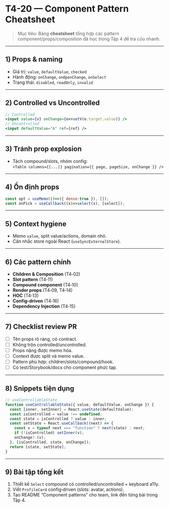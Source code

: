 # T4-20 — Component Pattern Cheatsheet

> Mục tiêu: Bảng **cheatsheet** tổng hợp các pattern component/props/composition đã học trong Tập 4 để tra cứu nhanh.

---

## 1) Props & naming
- Giá trị: `value`, `defaultValue`, `checked`  
- Hành động: `onChange`, `onOpenChange`, `onSelect`  
- Trạng thái: `disabled`, `readOnly`, `invalid`

---

## 2) Controlled vs Uncontrolled
```jsx
// Controlled
<input value={v} onChange={e=>setV(e.target.value)} />
// Uncontrolled
<input defaultValue="A" ref={ref} />
```

---

## 3) Tránh prop explosion
- Tách compound/slots, nhóm config:  
`<Table columns={[...]} pagination={{ page, pageSize, onChange }} />`

---

## 4) Ổn định props
```jsx
const opt = useMemo(()=>({ dense:true }), []);
const onPick = useCallback((x)=>select(x), [select]);
```

---

## 5) Context hygiene
- Memo `value`, split value/actions, domain nhỏ.
- Cân nhắc store ngoài React (`useSyncExternalStore`).

---

## 6) Các pattern chính
- **Children & Composition** (T4‑02)  
- **Slot pattern** (T4‑11)  
- **Compound component** (T4‑10)  
- **Render props** (T4‑09, T4‑14)  
- **HOC** (T4‑13)  
- **Config‑driven** (T4‑16)  
- **Dependency Injection** (T4‑15)

---

## 7) Checklist review PR
- [ ] Tên props rõ ràng, có contract.
- [ ] Không trộn controlled/uncontrolled.
- [ ] Props nặng được memo hóa.
- [ ] Context được split và memo value.
- [ ] Pattern phù hợp: children/slots/compound/hook.
- [ ] Có test/Storybook/docs cho component phức tạp.

---

## 8) Snippets tiện dụng
```jsx
// useControllableState
function useControllableState({ value, defaultValue, onChange }) {
  const [inner, setInner] = React.useState(defaultValue);
  const isControlled = value !== undefined;
  const state = isControlled ? value : inner;
  const setState = React.useCallback((next) => {
    const v = typeof next === "function" ? next(state) : next;
    if (!isControlled) setInner(v);
    onChange?.(v);
  }, [isControlled, state, onChange]);
  return [state, setState];
}
```

---

## 9) Bài tập tổng kết
1. Thiết kế `Select` compound có controlled/uncontrolled + keyboard a11y.
2. Viết `ProfileCard` config‑driven (slots: avatar, actions).
3. Tạo README “Component patterns” cho team, link đến từng bài trong Tập 4.